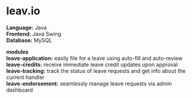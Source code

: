 <h1> leav.io </h1>   

**Language:** Java  
**Frontend:** Java Swing  
**Database:** MySQL  

**modules**  
**leave-application:** easily file for a leave using auto-fill and auto-review  
**leave-credits:** receive immediate leave credit updates upon approval  
**leave-tracking:** track the status of leave requests and get info about the current handler  
**leave-endorsement:** seamlessly manage leave requests via admin dashboard  
